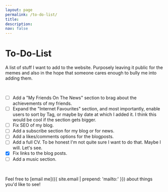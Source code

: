 ```yaml
---
layout: page
permalink: /to-do-list/
title: 
description:
nav: false
---
```


<div class="talks">
    <div class="header-bar">
        <h1>To-Do-List</h1>
        <p>A list of stuff I want to add to the website. Purposely leaving it public for the memes and also in the hope that someone cares enough to bully me into adding them.</p> 
    </div>
</div>

<br />

- [ ] Add a "My Friends On The News" section to brag about the achievements of my friends.
- [ ] Expand the "Internet Favourites" section, and most importantly, enable users to sort by Tag, or maybe by date at which I added it. I think this would be cool if the section gets bigger. 
- [ ] Fix SEO of my blog.
- [ ] Add a subscribe section for my blog or for news. 
- [ ] Add a likes/comments options for the blogposts. 
- [ ] Add a full CV. To be honest I'm not quite sure I want to do that. Maybe I will. Let's see. 
- [x] Fix links to the blog posts.
- [ ] Add a music section. 

<br />

Feel free to [email me]({{ site.email | prepend: 'mailto:' }}) about things you'd like to see! 

